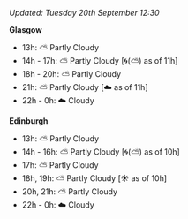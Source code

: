 *Updated: Tuesday 20th September 12:30*

**Glasgow**

* 13h: :partly_sunny: Partly Cloudy
* 14h - 17h: :partly_sunny: Partly Cloudy [:cyclone:(:partly_sunny:) as of 11h]
* 18h - 20h: :partly_sunny: Partly Cloudy
* 21h: :partly_sunny: Partly Cloudy [:cloud: as of 11h]
* 22h - 0h: :cloud: Cloudy

**Edinburgh**

* 13h: :partly_sunny: Partly Cloudy
* 14h - 16h: :partly_sunny: Partly Cloudy [:cyclone:(:partly_sunny:) as of 10h]
* 17h: :partly_sunny: Partly Cloudy
* 18h, 19h: :partly_sunny: Partly Cloudy [:sunny: as of 10h]
* 20h, 21h: :partly_sunny: Partly Cloudy
* 22h - 0h: :cloud: Cloudy
